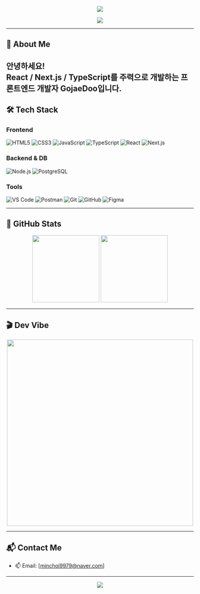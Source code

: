 <!-- README.md -->
<p align="center">
  <img src="https://capsule-render.vercel.app/api?type=waving&color=1E90FF&height=200&section=header&text=Hi%20I'm%20GojaeDoo!&fontSize=40&fontColor=ffffff&animation=fadeIn" />
</p>

<p align="center">
  <img src="https://readme-typing-svg.demolab.com?font=Fira+Code&size=24&duration=3000&pause=1000&color=1E90FF&center=true&vCenter=true&width=500&lines=프론트엔드+개발자입니다.;React+%7C+Next.js+%7C+TypeScript+전문가;사용자+경험을+중시하는+개발자" />
</p>

---

## 🌊 About Me

안녕하세요!  
**React / Next.js / TypeScript**를 주력으로 개발하는 **프론트엔드 개발자 GojaeDoo**입니다.
---

## 🛠 Tech Stack

### Frontend
![HTML5](https://img.shields.io/badge/HTML5-e34f26?style=flat&logo=html5&logoColor=white)
![CSS3](https://img.shields.io/badge/CSS3-1572B6?style=flat&logo=css3&logoColor=white)
![JavaScript](https://img.shields.io/badge/JavaScript-F7DF1E?style=flat&logo=javascript&logoColor=black)
![TypeScript](https://img.shields.io/badge/TypeScript-3178C6?style=flat&logo=typescript&logoColor=white)
![React](https://img.shields.io/badge/React-61DAFB?style=flat&logo=react&logoColor=black)
![Next.js](https://img.shields.io/badge/Next.js-000000?style=flat&logo=next.js&logoColor=white)

### Backend & DB
![Node.js](https://img.shields.io/badge/Node.js-339933?style=flat&logo=node.js&logoColor=white)
![PostgreSQL](https://img.shields.io/badge/PostgreSQL-336791?style=flat&logo=postgresql&logoColor=white)

### Tools
![VS Code](https://img.shields.io/badge/VSCode-007ACC?style=flat&logo=visual-studio-code&logoColor=white)
![Postman](https://img.shields.io/badge/Postman-FF6C37?style=flat&logo=postman&logoColor=white)
![Git](https://img.shields.io/badge/Git-F05032?style=flat&logo=git&logoColor=white)
![GitHub](https://img.shields.io/badge/GitHub-181717?style=flat&logo=github&logoColor=white)
![Figma](https://img.shields.io/badge/Figma-F24E1E?style=flat&logo=figma&logoColor=white)

---

## 🧩 GitHub Stats

<div align="center">
  <img height="180em" src="https://github-readme-stats.vercel.app/api?username=GojaeDoo&show_icons=true&theme=tokyonight&hide_border=true"/>
  <img height="180em" src="https://github-readme-stats.vercel.app/api/top-langs/?username=GojaeDoo&layout=compact&theme=tokyonight&hide_border=true"/>
</div>

---

## 🎬 Dev Vibe

<p align="center">
  <img src="https://media.giphy.com/media/L1R1tvI9svkIWwpVYr/giphy.gif" width="500px" />
</p>

---

## 📬 Contact Me

- 📫 Email: [minchoi9979@naver.com]

---

<p align="center">
  <img src="https://capsule-render.vercel.app/api?type=waving&color=1E90FF&height=120&section=footer"/>
</p>
